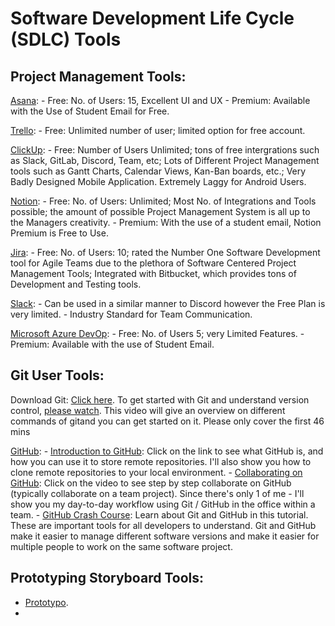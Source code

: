 # Software Development Life Cycle (SDLC) Tools

## Project Management Tools:

[Asana](asana.com):
    - Free: No. of Users: 15, Excellent UI and UX 
    - Premium: Available with the Use of Student Email for Free.

[Trello](trello.com):
    - Free: Unlimited number of user; limited option for free account.

[ClickUp](clickup.com):
    - Free: Number of Users Unlimited; tons of free intergrations such as Slack, GitLab, Discord, Team, etc; Lots of Different Project Management tools such as Gantt Charts, Calendar Views, Kan-Ban boards, etc.; Very Badly Designed Mobile Application. Extremely Laggy for Android Users.

[Notion](notion.so):
    - Free: No. of Users: Unlimited; Most No. of Integrations and Tools   possible; the amount of possible Project Management System is all   up to the  Managers creativity.
    - Premium: With the use of a student email, Notion Premium is Free to Use.

[Jira](jira.atlassian.com): 
    - Free: No. of Users: 10; rated the Number One Software Development   tool for Agile Teams due to the plethora of Software Centered Project Management Tools; Integrated with Bitbucket, which provides tons of Development and Testing tools.

[Slack](slack.com):
    - Can be used in a similar manner to Discord however the Free Plan   is very limited. 
    - Industry Standard for Team Communication.

[Microsoft Azure DevOp](https://azure.microsoft.com/en-us/services/devops/):
    - Free: No. of Users 5; very Limited Features.
    - Premium: Available with the use of Student Email.

## Git User Tools:

Download Git: [Click here](https://git-scm.com/downloads).
To get started with Git and understand version control, [please watch](https://www.youtube.com/watch?v=eulnSXkhE7I.). This video will give an overview on different commands of gitand you can get started on it. Please only cover the first 46 mins

[GitHub](https://github.com/jackyhuynh):
    - [Introduction to GitHub](https://www.youtube.com/watch?v=fQLK8Ib_SKk): Click on the link to see what GitHub is, and how you can use it to store remote repositories. I'll also show you how to clone remote repositories to your local environment.
    - [Collaborating on GitHub](https://www.youtube.com/watch?v=MnUd31TvBoU): Click on the video to see step by step collaborate on GitHub (typically collaborate on a team project). Since there's only 1 of me - I'll show you my day-to-day workflow using Git / GitHub in the office within a team.
    - [GitHub Crash Course](https://www.youtube.com/watch?v=RGOj5yH7evk): Learn about Git and GitHub in this tutorial. These are important tools for all developers to understand. Git and GitHub make it easier to manage different software versions and make it easier for multiple people to work on the same software project.

## Prototyping Storyboard Tools:
- [Prototypo](https://www.prototypo.io/).
- 